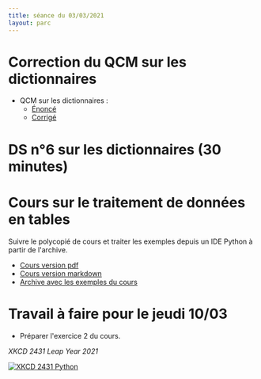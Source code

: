 ```yaml
---
title: séance du 03/03/2021
layout: parc
---
```




# Correction du QCM sur les dictionnaires 

* QCM sur les dictionnaires :
  * [Énoncé](https://genumsi.inria.fr/qcm.php?h=31354f43ef77d9869b4c25491040252d)
  * [Corrigé](https://genumsi.inria.fr/qcm-corrige.php?cle=MTQ4OzIxODsyNTg7Mjk3OzI5ODsyOTk7MzA0OzMzODszNTA7MzUxOzM1MjszNTQ7MTMzMTsxMzM4OzEzNTk7MTM3NTsxNDY4)


# DS n°6 sur les dictionnaires (30 minutes)

# Cours sur le traitement de données en tables

Suivre le polycopié de cours et traiter les exemples depuis un IDE Python à partir de l'archive.

* [Cours version pdf](../chapitre19/Cours/cours-tables-indexation-.pdf)
* [Cours version markdown](../chapitre19/Cours/cours-tables-indexation-git.md)
* [Archive avec les exemples du cours](../chapitre19/Cours/exemples_cours_tables.zip)

 

# Travail à faire pour le jeudi 10/03

* Préparer l'exercice 2 du cours.


_XKCD 2431 Leap Year 2021_

[![XKCD 2431 Python](https://imgs.xkcd.com/comics/leap_year_2021.png)](https://www.explainxkcd.com/wiki/index.php/2431:_Leap_Year_2021)

